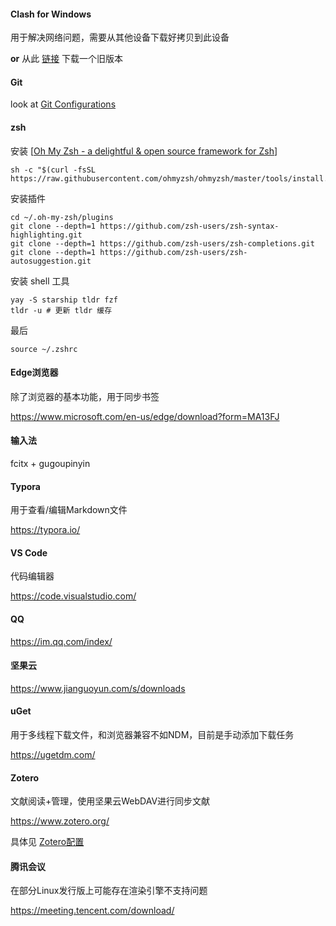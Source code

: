 #### Clash for Windows

用于解决网络问题，需要从其他设备下载好拷贝到此设备

**or** 从此 [链接](https://cvws.icloud-content.com.cn/B/AaI4k_bKypLbJMJz1yXSWcyRIM4RAYUprBsYyxCyOjIKrWT_62GaKSmB/Clash.for.Windows-0.20.30-x64-linux.tar.gz?o=ApzGfz4ziPelnN7ZjsvI0g8I7HBDbNm90It80MHhxSQh&v=1&x=3&a=CAogjDDfZPSiI_OHd-BwpHxNxNyybZuM2Mm5QnHMsMilsNsSbxD6yLOnmzEY-qWPqZsxIgEAUgSRIM4RWgSaKSmBaid3zk_S2Mfq1-oh0nliIyVsWTEkBl3M1p6rRnwgJqK16uC5OPewYZxyJ0-wXv6hiwkBnSmbKSauH6QvsjnY_w7uZTQYZzCaPWh4BZTMxU86Kg&e=1690961171&fl=&r=92ddebfa-61f9-486a-9df4-9242052c7598-1&k=U8puK7ePAg-A9wW5nw5NGw&ckc=com.apple.clouddocs&ckz=com.apple.CloudDocs&p=220&s=LvWQwHNzQhfmjxq47mAst8RbUpA) 下载一个旧版本

#### Git

look at [Git Configurations](Git.md)

#### zsh

安装 [[Oh My Zsh - a delightful & open source framework for Zsh](https://ohmyz.sh/)]

```shell
sh -c "$(curl -fsSL https://raw.githubusercontent.com/ohmyzsh/ohmyzsh/master/tools/install.sh)"
```

安装插件

```shell
cd ~/.oh-my-zsh/plugins
git clone --depth=1 https://github.com/zsh-users/zsh-syntax-highlighting.git
git clone --depth=1 https://github.com/zsh-users/zsh-completions.git
git clone --depth=1 https://github.com/zsh-users/zsh-autosuggestion.git
```

安装 shell 工具

```shell
yay -S starship tldr fzf
tldr -u # 更新 tldr 缓存
```

最后

```shell
source ~/.zshrc
```

#### Edge浏览器

除了浏览器的基本功能，用于同步书签

https://www.microsoft.com/en-us/edge/download?form=MA13FJ

#### 输入法

fcitx + gugoupinyin

#### Typora

用于查看/编辑Markdown文件

https://typora.io/

#### VS Code

代码编辑器

https://code.visualstudio.com/

#### QQ

https://im.qq.com/index/

#### 坚果云

https://www.jianguoyun.com/s/downloads

#### uGet

用于多线程下载文件，和浏览器兼容不如NDM，目前是手动添加下载任务

https://ugetdm.com/

#### Zotero

文献阅读+管理，使用坚果云WebDAV进行同步文献

https://www.zotero.org/

具体见 [Zotero配置](Zotero.md)

#### 腾讯会议

在部分Linux发行版上可能存在渲染引擎不支持问题

https://meeting.tencent.com/download/